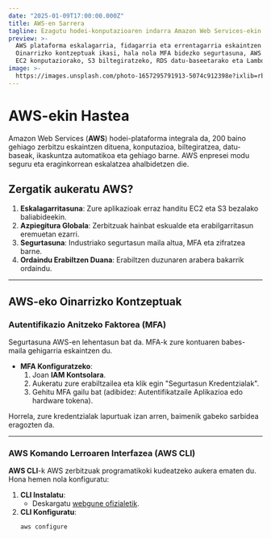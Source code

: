 ```yaml
---
date: "2025-01-09T17:00:00.000Z"
title: AWS-en Sarrera
tagline: Ezagutu hodei-konputazioaren indarra Amazon Web Services-ekin.
preview: >-
  AWS plataforma eskalagarria, fidagarria eta errentagarria eskaintzen du.
  Oinarrizko kontzeptuak ikasi, hala nola MFA bidezko segurtasuna, AWS CLI erabilera,
  EC2 konputaziorako, S3 biltegiratzeko, RDS datu-baseetarako eta Lambda zerbitzurik gabeko funtzioetarako.
image: >-
  https://images.unsplash.com/photo-1657295791913-5074c912398e?ixlib=rb-1.2.1&ixid=MnwxMjA3fDB8MHxwaG90by1wYWdlfHx8fGVufDB8fHx8&auto=format&fit=crop&w=996&q=80
---
```


# AWS-ekin Hastea

Amazon Web Services (**AWS**) hodei-plataforma integrala da, 200 baino gehiago zerbitzu eskaintzen dituena, konputazioa, biltegiratzea, datu-baseak, ikaskuntza automatikoa eta gehiago barne. AWS enpresei modu seguru eta eraginkorrean eskalatzea ahalbidetzen die.

## Zergatik aukeratu AWS?

1. **Eskalagarritasuna**: Zure aplikazioak erraz handitu EC2 eta S3 bezalako baliabideekin.
2. **Azpiegitura Globala**: Zerbitzuak hainbat eskualde eta erabilgarritasun eremuetan ezarri.
3. **Segurtasuna**: Industriako segurtasun maila altua, MFA eta zifratzea barne.
4. **Ordaindu Erabiltzen Duana**: Erabiltzen duzunaren arabera bakarrik ordaindu.

---

## AWS-eko Oinarrizko Kontzeptuak

### Autentifikazio Anitzeko Faktorea (MFA)
Segurtasuna AWS-en lehentasun bat da. MFA-k zure kontuaren babes-maila gehigarria eskaintzen du.

- **MFA Konfiguratzeko**:
  1. Joan **IAM Kontsolara**.
  2. Aukeratu zure erabiltzailea eta klik egin "Segurtasun Kredentzialak".
  3. Gehitu MFA gailu bat (adibidez: Autentifikatzaile Aplikazioa edo hardware tokena).

Horrela, zure kredentzialak lapurtuak izan arren, baimenik gabeko sarbidea eragozten da.

---

### AWS Komando Lerroaren Interfazea (AWS CLI)
**AWS CLI**-k AWS zerbitzuak programatikoki kudeatzeko aukera ematen du. Hona hemen nola konfiguratu:

1. **CLI Instalatu**:
   - Deskargatu [webgune ofizialetik](https://aws.amazon.com/cli/).
2. **CLI Konfiguratu**:
   ```bash
   aws configure
